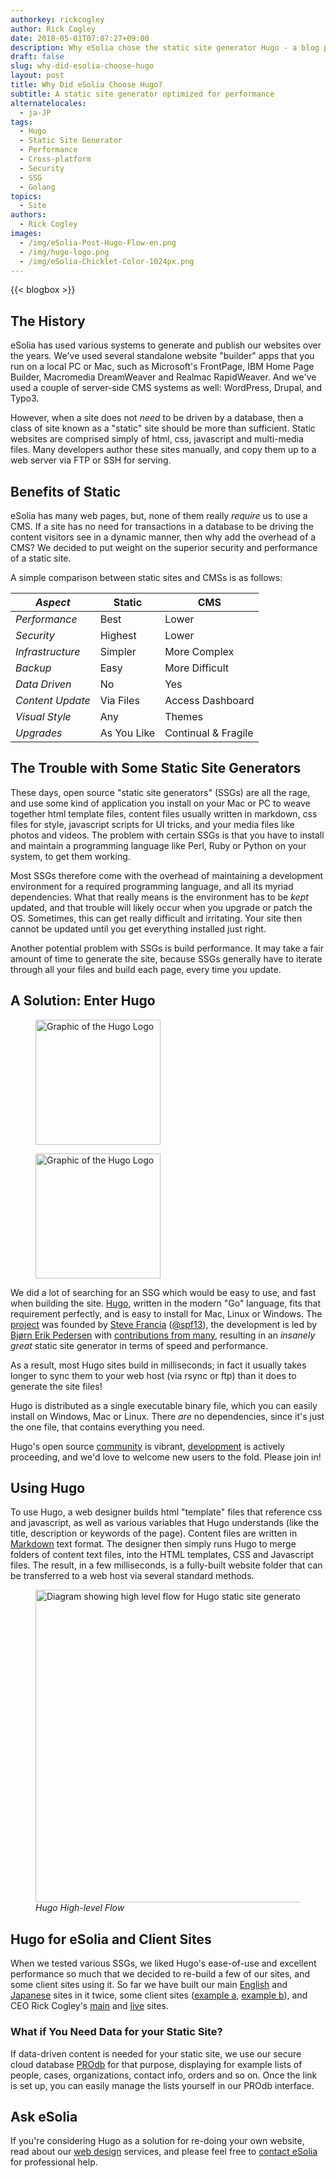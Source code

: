 ```yaml
---
authorkey: rickcogley
author: Rick Cogley
date: 2018-05-01T07:07:27+09:00
description: Why eSolia chose the static site generator Hugo - a blog post from eSolia Inc.
draft: false
slug: why-did-esolia-choose-hugo
layout: post
title: Why Did eSolia Choose Hugo?
subtitle: A static site generator optimized for performance
alternatelocales:
  - ja-JP
tags:
  - Hugo
  - Static Site Generator
  - Performance
  - Cross-platform
  - Security
  - SSG
  - Golang
topics:
  - Site
authors:
  - Rick Cogley
images:
  - /img/eSolia-Post-Hugo-Flow-en.png
  - /img/hugo-logo.png
  - /img/eSolia-Chicklet-Color-1024px.png  
---
```


{{< blogbox >}}

## The History

eSolia has used various systems to generate and publish our websites over the years. We've used several standalone website "builder" apps that you run on a local PC or Mac, such as Microsoft's FrontPage, IBM Home Page Builder, Macromedia DreamWeaver and Realmac RapidWeaver. And we've used a couple of server-side CMS systems as well: WordPress, Drupal, and Typo3.

However, when a site does not _need_ to be driven by a database, then a class of site known as a "static" site should be more than sufficient. Static websites are comprised simply of html, css, javascript and multi-media files. Many developers author these sites manually, and copy them up to a web server via FTP or SSH for serving.

## Benefits of Static

eSolia has many web pages, but, none of them really _require_ us to use a CMS. If a site has no need for transactions in a database to be driving the content visitors see in a dynamic manner, then why add the overhead of a CMS? We decided to put weight on the superior security and performance of a static site.

A simple comparison between static sites and CMSs is as follows:

_Aspect_  |Static    | CMS
----------|----------|------
_Performance_    |Best       |Lower
_Security_       |Highest    |Lower
_Infrastructure_       |Simpler    |More Complex
_Backup_     |Easy     |More Difficult
_Data Driven_  |No     |Yes
_Content Update_  |Via Files    |Access Dashboard
_Visual Style_   |Any    |Themes
_Upgrades_    |As You Like   |Continual & Fragile

## The Trouble with Some Static Site Generators

These days, open source "static site generators" (SSGs) are all the rage, and use some kind of application you install on your Mac or PC to weave together html template files, content files usually written in markdown, css files for style, javascript scripts for UI tricks, and your media files like photos and videos. The problem with certain SSGs is that you have to install and maintain a programming language like Perl, Ruby or Python on your system, to get them working.

Most SSGs therefore come with the overhead of maintaining a development environment for a required programming language, and all its myriad dependencies. What that really means is the environment has to be _kept_ updated, and that trouble will likely occur when you upgrade or patch the OS. Sometimes, this can get really difficult and irritating. Your site then cannot be updated until you get everything installed just right.

Another potential problem with SSGs is build performance. It may take a fair amount of time to generate the site, because SSGs generally have to iterate through all your files and build each page, every time you update.

## A Solution: Enter Hugo

<figure class="is-pulled-right is-hidden-mobile">
<img class="" width="200" data-caption="Hugo Logo" alt="Graphic of the Hugo Logo" src="/img/hugo-logo.png" >
</figure>

<figure class="is-hidden-tablet">
<img class="" width="200" data-caption="Hugo Logo" alt="Graphic of the Hugo Logo" src="/img/hugo-logo.png" >
</figure>

We did a lot of searching for an SSG which would be easy to use, and fast when building the site. [Hugo](http://gohugo.io), written in the modern "Go" language, fits that requirement perfectly, and is easy to install for Mac, Linux or Windows. The [project](https://github.com/gohugoio) was founded by [Steve Francia](http://spf13.com) ([@spf13](https://github.com/spf13)), the development is led by [Bjørn Erik Pedersen](http://bepsays.com/en/) with [contributions from many](https://github.com/spf13/hugo/graphs/contributors), resulting in an _insanely great_ static site generator in terms of speed and performance.

As a result, most Hugo sites build in milliseconds; in fact it usually takes longer to sync them to your web host (via rsync or ftp) than it does to generate the site files!

Hugo is distributed as a single executable binary file, which you can easily install on Windows, Mac or Linux. There _are_ no dependencies, since it's just the one file, that contains everything you need.

Hugo's open source [community](http://discuss.gohugo.io/latest) is vibrant, [development](https://github.com/gohugoio) is actively proceeding, and we'd love to welcome new users to the fold. Please join in!

## Using Hugo

To use Hugo, a web designer builds html "template" files that reference css and javascript, as well as various variables that Hugo understands (like the title, description or keywords of the page). Content files are written in [Markdown](http://daringfireball.net/projects/markdown/) text format. The designer then simply runs Hugo to merge folders of content text files, into the HTML templates, CSS and Javascript files. The result, in a few milliseconds, is a fully-built website folder that can be transferred to a web host via several standard methods.

<figure class="">
<img class="" width="500" data-caption="Hugo High-level flow" alt="Diagram showing high level flow for Hugo static site generator" src="/img/eSolia-Post-Hugo-Flow-en.png" >
<figcaption><em>Hugo High-level Flow</em></figcaption>
</figure>

## Hugo for eSolia and Client Sites

When we tested various SSGs, we liked Hugo's ease-of-use and excellent performance so much that we decided to re-build a few of our sites, and some client sites using it. So far we have built our main [English](http://esolia.com) and [Japanese](http://esolia.co.jp) sites in it twice, some client sites ([example a](http://j-vad.jp/), [example b](http://j-pvad.jp/en/)), and CEO Rick Cogley's [main](https://rick.cogley.info/) and [live](http://live.cogley.info/) sites. 

### What if You Need Data for your Static Site? 

If data-driven content is needed for your static site, we use our secure cloud database [PROdb](/prodb) for that purpose, displaying for example lists of people, cases, organizations, contact info, orders and so on. Once the link is set up, you can easily manage the lists yourself in our PROdb interface. 

## Ask eSolia

If you're considering Hugo as a solution for re-doing your own website, read about our [web design](/website-design) services, and please feel free to [contact eSolia](/info-request) for professional help.
